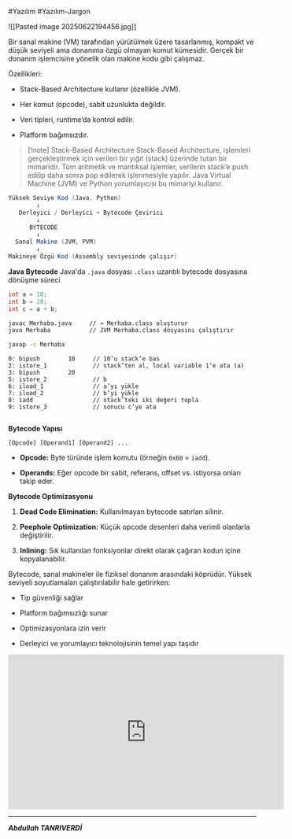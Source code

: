 #Yazılım #Yazılım-Jargon 

![[Pasted image 20250622194456.jpg]]



Bir sanal makine (VM) tarafından yürütülmek üzere tasarlanmış, kompakt ve düşük seviyeli ama donanıma özgü olmayan komut kümesidir. Gerçek bir donanım işlemcisine yönelik olan makine kodu gibi çalışmaz.

Özellikleri:

- Stack-Based Architecture kullanır (özellikle JVM).
    
- Her komut (opcode), sabit uzunlukta değildir.
    
- Veri tipleri, runtime’da kontrol edilir.
    
- Platform bağımsızdır.

> [!note] Stack-Based Architecture
> Stack-Based Architecture, işlemleri gerçekleştirmek için verileri bir yığıt (stack) üzerinde tutan bir mimaridir. Tüm aritmetik ve mantıksal işlemler, verilerin stack’e push edilip daha sonra pop edilerek işlenmesiyle yapılır. Java Virtual Machine (JVM) ve Python yorumlayıcısı bu mimariyi kullanır.



```java
Yüksek Seviye Kod (Java, Python)
        ↓
   Derleyici / Derleyici + Bytecode Çevirici
        ↓
      BYTECODE
        ↓
  Sanal Makine (JVM, PVM)
        ↓
Makineye Özgü Kod (Assembly seviyesinde çalışır)

```


**Java Bytecode**
Java'da `.java` dosyası `.class` uzantılı bytecode dosyasına dönüşme süreci

```java
int a = 10;
int b = 20;
int c = a + b;


```

```bash
javac Merhaba.java     // → Merhaba.class oluşturur
java Merhaba           // JVM Merhaba.class dosyasını çalıştırır

```

```bash
javap -c Merhaba

```

```bytecode
0: bipush        10     // 10’u stack’e bas
2: istore_1             // stack’ten al, local variable 1’e ata (a)
3: bipush        20
5: istore_2             // b
6: iload_1              // a’yı yükle
7: iload_2              // b’yi yükle
8: iadd                 // stack’teki iki değeri topla
9: istore_3             // sonucu c’ye ata


```

**Bytecode Yapısı**

```text
[Opcode] [Operand1] [Operand2] ...

```
- **Opcode:** Byte türünde işlem komutu (örneğin `0x60` = `iadd`).
    
- **Operands:** Eğer opcode bir sabit, referans, offset vs. istiyorsa onları takip eder.


**Bytecode Optimizasyonu**
 1. **Dead Code Elimination:**
Kullanılmayan bytecode satırları silinir.

 2. **Peephole Optimization:**
Küçük opcode desenleri daha verimli olanlarla değiştirilir.

 3. **Inlining:**
Sık kullanılan fonksiyonlar direkt olarak çağıran kodun içine kopyalanabilir.


Bytecode, sanal makineler ile fiziksel donanım arasındaki köprüdür. Yüksek seviyeli soyutlamaları çalıştırılabilir hale getirirken:

- Tip güvenliği sağlar
    
- Platform bağımsızlığı sunar
    
- Optimizasyonlara izin verir
    
- Derleyici ve yorumlayıcı teknolojisinin temel yapı taşıdır



<iframe width="560" height="315" src="https://www.youtube.com/embed/cAoymPToQdg" frameborder="0" allowfullscreen></iframe>


---

***Abdullah TANRIVERDİ***

